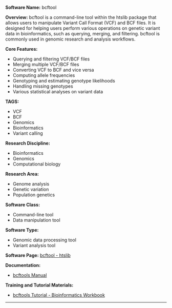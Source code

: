 **Software Name:** bcftool

**Overview:**
bcftool is a command-line tool within the htslib package that allows users to manipulate Variant Call Format (VCF) and BCF files. It is designed for helping users perform various operations on genetic variant data in bioinformatics, such as querying, merging, and filtering. bcftool is commonly used in genomic research and analysis workflows.

**Core Features:**
- Querying and filtering VCF/BCF files
- Merging multiple VCF/BCF files
- Converting VCF to BCF and vice versa
- Computing allele frequencies
- Genotyping and estimating genotype likelihoods
- Handling missing genotypes
- Various statistical analyses on variant data

**TAGS:**
- VCF
- BCF
- Genomics
- Bioinformatics
- Variant calling

**Research Discipline:**
- Bioinformatics
- Genomics
- Computational biology

**Research Area:**
- Genome analysis
- Genetic variation
- Population genetics

**Software Class:**
- Command-line tool
- Data manipulation tool

**Software Type:**
- Genomic data processing tool
- Variant analysis tool

**Software Page:**
[bcftool - htslib](https://github.com/samtools/htslib)

**Documentation:**
- [bcftools Manual](http://samtools.github.io/bcftools/bcftools.html)

**Training and Tutorial Materials:**
- [bcftools Tutorial - Bioinformatics Workbook](https://bioinformaticsworkbook.org/dataWrangling/bcftools/bcftools.html)
--------------------------------------
